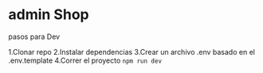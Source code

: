 # admin Shop



pasos para Dev

1.Clonar repo
2.Instalar dependencias
3.Crear un archivo .env basado en el .env.template
4.Correr el proyecto `npm run dev`